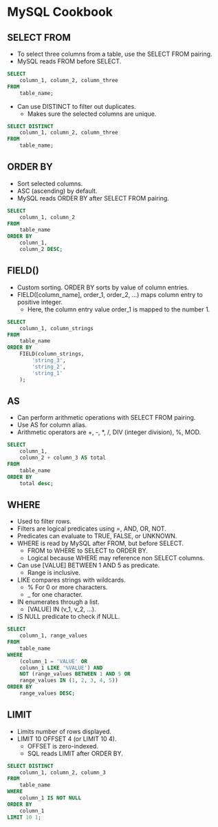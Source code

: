# MySQL Cookbook
## SELECT FROM
* To select three columns from a table, use the SELECT FROM pairing.
* MySQL reads FROM before SELECT.
```sql
SELECT 
    column_1, column_2, column_three
FROM
    table_name;
```
* Can use DISTINCT to filter out duplicates.
    * Makes sure the selected columns are unique.
```sql
SELECT DISTINCT
    column_1, column_2, column_three
FROM
    table_name;
```

## ORDER BY
* Sort selected columns.
* ASC (ascending) by default.
* MySQL reads ORDER BY after SELECT FROM pairing.
```sql
SELECT
    column_1, column_2
FROM
    table_name
ORDER BY
    column_1,
    column_2 DESC;
```

## FIELD()
* Custom sorting. ORDER BY sorts by value of column entries.
* FIELD([column_name], order_1, order_2, ...) maps column entry to positive integer.
    * Here, the column entry value order_1 is mapped to the number 1.
```sql
SELECT
    column_1, column_strings
FROM
    table_name
ORDER BY
    FIELD(column_strings,
        'string_3',
        'string_2',
        'string_1'
    );
```

## AS
* Can perform arithmetic operations with SELECT FROM pairing.
* Use AS for column alias.
* Arithmetic operators are +, -, *, /, DIV (integer division), %, MOD.
```sql
SELECT
    column_1,
    column_2 + column_3 AS total
FROM
    table_name
ORDER BY
    total desc;
```

## WHERE
* Used to filter rows.
* Filters are logical predicates using =, AND, OR, NOT.
* Predicates can evaluate to TRUE, FALSE, or UNKNOWN.
* WHERE is read by MySQL after FROM, but before SELECT.
    * FROM to WHERE to SELECT to ORDER BY.
    * Logical because WHERE may reference non SELECT columns.
* Can use [VALUE] BETWEEN 1 AND 5 as predicate.
    * Range is inclusive.
* LIKE compares strings with wildcards.
    * % For 0 or more characters.
    * _ for one character.
* IN enumerates through a list.
    * [VALUE] IN (v_1, v_2, ...).
* IS NULL predicate to check if NULL.

```sql
SELECT
    column_1, range_values
FROM
    table_name
WHERE
    (column_1 = 'VALUE' OR
    column_1 LIKE '%VALUE') AND
    NOT (range_values BETWEEN 1 AND 5 OR
    range_values IN (1, 2, 3, 4, 5))
ORDER BY
    range_values DESC;
```

## LIMIT
* Limits number of rows displayed.
* LIMIT 10 OFFSET 4 (or LIMIT 10 4).
    * OFFSET is zero-indexed.
    * SQL reads LIMIT after ORDER BY.
```sql
SELECT DISTINCT
    column_1, column_2, column_3
FROM
    table_name
WHERE
    column_1 IS NOT NULL
ORDER BY
    column_1
LIMIT 10 1;
```